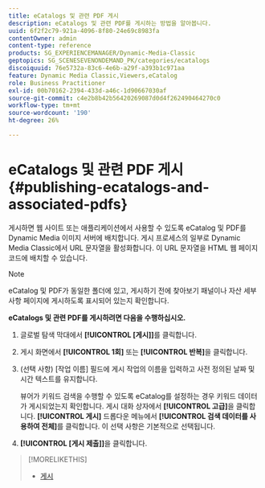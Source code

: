 ```yaml
---
title: eCatalogs 및 관련 PDF 게시
description: eCatalogs 및 관련 PDF를 게시하는 방법을 알아봅니다.
uuid: 6f2f2c79-921a-4096-8f80-24e69c8983fa
contentOwner: admin
content-type: reference
products: SG_EXPERIENCEMANAGER/Dynamic-Media-Classic
geptopics: SG_SCENESEVENONDEMAND_PK/categories/ecatalogs
discoiquuid: 76e5732a-83c6-4e6b-a29f-a393b1c971aa
feature: Dynamic Media Classic,Viewers,eCatalog
role: Business Practitioner
exl-id: 00b70162-2394-433d-a46c-1d90667030af
source-git-commit: c4e2b8b42b56420269087d0d4f262490464270c0
workflow-type: tm+mt
source-wordcount: '190'
ht-degree: 26%

---
```


# eCatalogs 및 관련 PDF 게시{#publishing-ecatalogs-and-associated-pdfs}

게시하면 웹 사이트 또는 애플리케이션에서 사용할 수 있도록 eCatalog 및 PDF를 Dynamic Media 이미지 서버에 배치합니다. 게시 프로세스의 일부로 Dynamic Media Classic에서 URL 문자열을 활성화합니다. 이 URL 문자열을 HTML 웹 페이지 코드에 배치할 수 있습니다.

>[!NOTE]
>
>eCatalog 및 PDF가 동일한 폴더에 있고, 게시하기 전에 찾아보기 패널이나 자산 세부 사항 페이지에 게시하도록 표시되어 있는지 확인합니다.

**eCatalogs 및 관련 PDF를 게시하려면 다음을 수행하십시오.**

1. 글로벌 탐색 막대에서 **[!UICONTROL [게시]]**&#x200B;를 클릭합니다.
1. 게시 화면에서 **[!UICONTROL 1회]** 또는 **[!UICONTROL 반복]**&#x200B;을 클릭합니다.
1. (선택 사항) [작업 이름] 필드에 게시 작업의 이름을 입력하고 사전 정의된 날짜 및 시간 텍스트를 유지합니다.

   뷰어가 키워드 검색을 수행할 수 있도록 eCatalog를 설정하는 경우 키워드 데이터가 게시되었는지 확인합니다. 게시 대화 상자에서 **[!UICONTROL 고급]**&#x200B;을 클릭합니다. **[!UICONTROL 게시]** 드롭다운 메뉴에서 **[!UICONTROL 검색 데이터를 사용하여 전체]**&#x200B;를 클릭합니다. 이 선택 사항은 기본적으로 선택됩니다.

1. ****[!UICONTROL [게시 제출]]****&#x200B;을 클릭합니다.

>[!MORELIKETHIS]
>
>* [게시](publishing-files.md)

